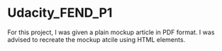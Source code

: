 # Udacity_FEND_P1

For this project, I was given a plain mockup article in PDF format. I was advised to recreate the mockup atcile using HTML elements. 
